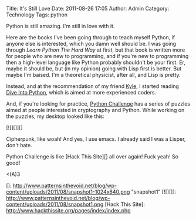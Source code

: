 Title: It's Still Love
Date: 2011-08-26 17:05
Author: Admin
Category: Technology
Tags: python

Python is still amazing. I'm still in love with it.

Here are the books I've been going through to teach myself Python, if
anyone else is interested, which you damn well should be. I was going
through *Learn Python The Hard Way* at first, but that book is written
more for people who are new to programming, and if you're new to
programming then a high-level language like Python probably shouldn't be
your first. Er, maybe it should be, but (in my opinion) going with Lisp
first is better. But maybe I'm baised. I'm a theoretical physicist,
after all, and Lisp is pretty.

Instead, and at the recommendation of my friend [Kyle][], I started
reading [Dive Into Python][], which is aimed at more experienced coders.

And, if you're looking for practice, [Python Challenge][] has a series
of puzzles aimed at people interested in cryptography and Python. While
working on the puzzles, my desktop looked like this:

[![][]][]

Cipherpunk, like woah! And yes, I use emacs. I already said I was a
Lisper, don't hate.

Python Challenge is like [Hack This Site][] all over again! Fuck yeah!
So good!

\<(A)3

  [Kyle]: http://kyleterry.com/
  [Dive Into Python]: http://diveintopython.org/
  [Python Challenge]: http://www.pythonchallenge.com
  []: http://www.patternsinthevoid.net/blog/wp-content/uploads/2011/08/snapshot1-1024x640.png
    "snapshot1"
  [![][]]: http://www.patternsinthevoid.net/blog/wp-content/uploads/2011/08/snapshot1.png
  [Hack This Site]: http://www.hackthissite.org/pages/index/index.php
